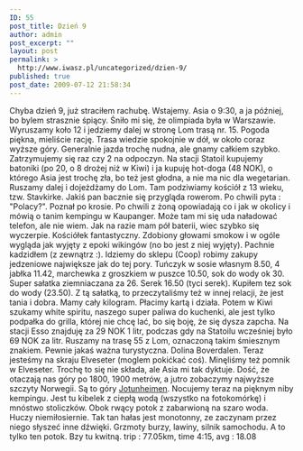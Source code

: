 ```yaml
---
ID: 55
post_title: Dzień 9
author: admin
post_excerpt: ""
layout: post
permalink: >
  http://www.iwasz.pl/uncategorized/dzien-9/
published: true
post_date: 2009-07-12 21:58:34
---
```

Chyba dzień 9, już straciłem rachubę. Wstajemy. Asia o 9:30, a ja później, bo bylem strasznie śpiący. Śniło mi się, że olimpiada była w Warszawie. Wyruszamy koło 12 i jedziemy dalej w stronę Lom trasą nr. 15. Pogoda piękna, mieliście rację. Trasa wiedzie spokojnie w dół, w około coraz wyższe góry. Generalnie jazda trochę nudna, ale gnamy całkiem szybko. Zatrzymujemy się raz czy 2 na odpoczyn. Na stacji Statoil kupujemy batoniki (po 20, o 8 drożej niż w Kiwi) i ja kupuję hot-doga (48 NOK), o którego Asia jest trochę zła, bo też jest głodna, a nie ma nic dla wegetarian. Ruszamy dalej i dojeżdżamy do Lom. Tam podziwiamy kościół z 13 wieku, tzw. Stavkirke. Jakiś pan bacznie się przygląda rowerom. Po chwili pyta : "Polacy?". Poznał po krosie. Po chwili z żoną opowiadają co i jak w okolicy i mówią o tanim kempingu w Kaupanger. Może tam mi się uda naładować telefon, ale nie wiem. Jak na razie mam pół baterii, wiec szybko się wyczerpie. Kościółek fantastyczny. Zdobiony głowami smokow i w ogóle wygląda jak wyjęty z epoki wikingów (no bo jest z niej wyjęty). Pachnie kadzidłem (z zewnątrz :). Idziemy do sklepu (Coop) robimy zakupy jedzeniowe największe jak do tej pory. Tuńczyk w sosie własnym 8.50, 4 jabłka 11.42, marchewka z groszkiem w puszce 10.50, sok do wody ok 30. Super sałatka ziemniaczana za 26. Serek 16.50 (tyci serek). Kupiłem tez sok do wody (23.50). Z tą sałatką, to przeczytaliśmy też w innej relacji, że jest tania i dobra. Mamy cały kilogram. Płacimy kartą i działa. Potem w Kiwi szukamy white spiritu, naszego super paliwa do kuchenki, ale jest tylko podpałka do grilla, której nie chcę lać, bo się boję, że się dysza zapcha. Na stacji Esso znajduję za 29 NOK 1 litr, podczas gdy na Statoilu wcześniej było 69 NOK za litr. Ruszamy na trasę 55 z Lom, oznaczoną takim śmiesznym znakiem. Pewnie jakaś ważna turystyczna. Dolina Boverdalen. Teraz jesteśmy na skraju Elveseter (moglem pokićkać coś). Minęliśmy też pomnik w Elveseter. Trochę to się nie składa, ale Asia mi tak dyktuje. Dość, że otaczają nas góry po 1800, 1900 metrów, a jutro zobaczymy najwyższe szczyty Norwegii. Są to góry <a title="góry wielkie" href="http://en.wikipedia.org/wiki/Jotunheimen" target="_blank">Jotunheimen</a>. Nocujemy teraz na pięknym niby kempingu. Jest tu kibelek z ciepłą wodą (wszystko na fotokomórkę) i mnóstwo stoliczków. Obok rwący potok z zabarwioną na szaro woda. Huczy niemiłosiernie. Tak tan hałas jest monotonny, ze zaczynam przez niego słyszeć inne dźwięki. Grzmoty burzy, lawiny, silnik samochodu. A to tylko ten potok. Bzy tu kwitną. trip : 77.05km, time 4:15, avg : 18.08
